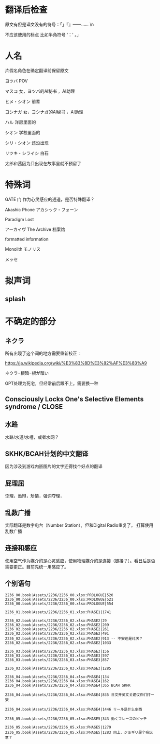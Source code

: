 # 翻译后检查

原文有但是译文没有的符号：「」『』――…… \n

不应该使用的标点 比如半角符号 '：'   。」

# 人名

片假名角色在确定翻译前保留原文

ヨツバ POV

マスコ 女，ヨツバ的AI秘书 ，AI助理

ヒメ・シオン 前辈

ヨシナガ 女，ヨシナガ的AI秘书 ，AI助理

ハル 洋房里面的

シオン 学校里面的

シリ・シオン 还没出现

リツキ・シライシ 白石

太郎和茜因为只出现在故事里就不预留了

# 特殊词

GATE 门 作为心灵感应的通道，是否特殊翻译？

Akashic Phone  アカシック・フォーン

Paradigm Lost 

アーカイヴ  The Archive  档案馆

formatted information

Monolith  モノリス

メッセ

# 拟声词

## splash

# 不确定的部分

## ネクラ
所有出现了这个词的地方需要重新校正：

https://ja.wikipedia.org/wiki/%E3%83%8D%E3%82%AF%E3%83%A9

ネクラ=根暗=根が暗い

GPT处理为死宅，但经常前后跟不上。需要换一种

## Consciously Locks One's Selective Elements syndrome / CLOSE

## 水路
水路/水道/水槽，或者水网？

## SKHK/BCAH计划的中文翻译
因为涉及到游戏内嵌图片的文字还得找个好点的翻译

## 屁理屈
歪理，诡辩，矫情，强词夺理，

## 乱数广播
实际翻译是数字电台（Number Station），但和Digital Radio重复了。
打算使用乱数广播

## 连接和感应
使用空气作为媒介的是心灵感应，使用物理媒介的是连接（链接？）。看日后是否需要更正。目前先统一用感应了。

## 个别语句

```plain
2236_00.book|Assets/2236/2236_00.xlsx:PROLOGUE|520
2236_00.book|Assets/2236/2236_00.xlsx:PROLOGUE|521
2236_00.book|Assets/2236/2236_00.xlsx:PROLOGUE|554

2236_01.book|Assets/2236/2236_01.xlsx:PHASE1|1741

2236_02.book|Assets/2236/2236_02.xlsx:PHASE2|29
2236_02.book|Assets/2236/2236_02.xlsx:PHASE2|209
2236_02.book|Assets/2236/2236_02.xlsx:PHASE2|261
2236_02.book|Assets/2236/2236_02.xlsx:PHASE2|491
2236_02.book|Assets/2236/2236_02.xlsx:PHASE2|913 -- 不安还是讨厌？
2236_02.book|Assets/2236/2236_02.xlsx:PHASE2|1033

2236_03.book|Assets/2236/2236_03.xlsx:PHASE3|156
2236_03.book|Assets/2236/2236_03.xlsx:PHASE3|597
2236_03.book|Assets/2236/2236_03.xlsx:PHASE3|857

2236_03.book|Assets/2236/2236_03.xlsx:PHASE3|1285

2236_04.book|Assets/2236/2236_04.xlsx:PHASE4|134
2236_04.book|Assets/2236/2236_04.xlsx:PHASE4|162
2236_04.book|Assets/2236/2236_04.xlsx:PHASE4|365 BCAH SKHK

2236_04.book|Assets/2236/2236_04.xlsx:PHASE4|835 日文开英文关建议你们打一架

2236_04.book|Assets/2236/2236_04.xlsx:PHASE4|1446 リール是什么东西

2236_05.book|Assets/2236/2236_05.xlsx:PHASE5|343 動くフレーズのピッチ

2236_05.book|Assets/2236/2236_05.xlsx:PHASE5|1279 
2236_05.book|Assets/2236/2236_05.xlsx:PHASE5|1283 同上，ジョギリ是个嘛玩意？
```